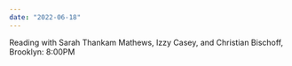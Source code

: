 ```yaml
---
date: "2022-06-18"
---
```


Reading with Sarah Thankam Mathews, Izzy Casey, and Christian Bischoff, Brooklyn: 8:00PM